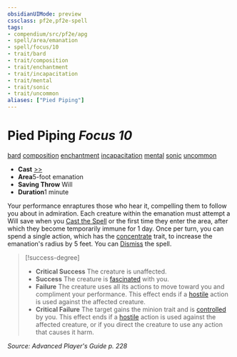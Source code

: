 ```yaml
---
obsidianUIMode: preview
cssclass: pf2e,pf2e-spell
tags:
- compendium/src/pf2e/apg
- spell/area/emanation
- spell/focus/10
- trait/bard
- trait/composition
- trait/enchantment
- trait/incapacitation
- trait/mental
- trait/sonic
- trait/uncommon
aliases: ["Pied Piping"]
---
```

# Pied Piping *Focus 10*   
[bard](../../rules/traits/bard.md)  [composition](../../rules/traits/composition.md)  [enchantment](../../rules/traits/enchantment.md)  [incapacitation](../../rules/traits/incapacitation.md)  [mental](../../rules/traits/mental.md)  [sonic](../../rules/traits/sonic.md)  [uncommon](../../rules/traits/uncommon.md)  

- **Cast** [>>](../../rules/core-rulebook/chapter-9-playing-the-game.md#Actions "Two-Action") 
- **Area**5-foot emanation
- **Saving Throw** Will
- **Duration**1 minute

Your performance enraptures those who hear it, compelling them to follow you about in admiration. Each creature within the emanation must attempt a Will save when you [Cast the Spell](../../rules/actions/cast-a-spell.md) or the first time they enter the area, after which they become temporarily immune for 1 day. Once per turn, you can spend a single action, which has the [concentrate](../../rules/traits/concentrate.md) trait, to increase the emanation's radius by 5 feet. You can [Dismiss](../../rules/actions/dismiss.md) the spell.

> [!success-degree] 
> - **Critical Success** The creature is unaffected.
> - **Success** The creature is [fascinated](../../rules/conditions.md#Fascinated) with you.
> - **Failure** The creature uses all its actions to move toward you and compliment your performance. This effect ends if a [hostile](../../rules/conditions.md#Hostile) action is used against the affected creature.
> - **Critical Failure** The target gains the minion trait and is [controlled](../../rules/conditions.md#Controlled) by you. This effect ends if a [hostile](../../rules/conditions.md#Hostile) action is used against the affected creature, or if you direct the creature to use any action that causes it harm.

*Source: Advanced Player's Guide p. 228*